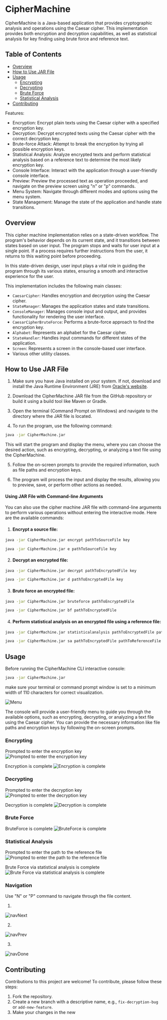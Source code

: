 # CipherMachine
CipherMachine is a Java-based application that provides cryptographic analysis and operations using the Caesar cipher. This implementation provides both encryption and decryption capabilities, as well as statistical analysis for key finding using brute force and reference text.

## Table of Contents
- [Overview](#overview)
- [How to Use JAR File](#how-to-use-jar-file)
- [Usage](#usage)
  - [Encrypting](#encrypting)
  - [Decrypting](#decrypting)
  - [Brute Force](#brute-force)
  - [Statistical Analysis](#statistical-analysis)
- [Contributing](#contributing)

Features:
- Encryption: Encrypt plain texts using the Caesar cipher with a specified encryption key.
- Decryption: Decrypt encrypted texts using the Caesar cipher with the correct decryption key.
- Brute-force Attack: Attempt to break the encryption by trying all possible encryption keys.
- Statistical Analysis: Analyze encrypted texts and perform statistical analysis based on a reference text to determine the most likely encryption key.
- Console Interface: Interact with the application through a user-friendly console interface.
- Preview: Preview the processed text as operation proceeded, and navigate on the preview screen using "n" or "p" commands.
- Menu System: Navigate through different modes and options using the menu system.
- State Management: Manage the state of the application and handle state transitions.


## Overview

This cipher machine implementation relies on a state-driven workflow. The program's behavior depends on its current state, and it transitions between states based on user input. The program stops and waits for user input at a single point. If a process requires further instructions from the user, it returns to this waiting point before proceeding.

In this state-driven design, user input plays a vital role in guiding the program through its various states, ensuring a smooth and interactive experience for the user.

This implementation includes the following main classes:

- `CaesarCipher`: Handles encryption and decryption using the Caesar cipher.
- `StateManager`: Manages the application states and state transitions.
- `ConsoleManager`: Manages console input and output, and provides functionality for rendering the user interface.
- `CaesarCipherBruteForce`: Performs a brute-force approach to find the encryption key.
- `Alphabet`: Represents an alphabet for the Caesar cipher.
- `StateHandler`: Handles input commands for different states of the application.
- `Screen`: Represents a screen in the console-based user interface.
- Various other utility classes.

## How to Use JAR File

1. Make sure you have Java installed on your system. If not, download and install the Java Runtime Environment (JRE) from [Oracle's website](https://www.oracle.com/java/technologies/downloads/#java17).

2. Download the CipherMachine JAR file from the GitHub repository or build it using a build tool like Maven or Gradle.

3. Open the terminal (Command Prompt on Windows) and navigate to the directory where the JAR file is located.

4. To run the program, use the following command:

```bash
java -jar CipherMachine.jar
```

This will start the program and display the menu, where you can choose the desired action, such as encrypting, decrypting, or analyzing a text file using the CipherMachine.

5. Follow the on-screen prompts to provide the required information, such as file paths and encryption keys.

6. The program will process the input and display the results, allowing you to preview, save, or perform other actions as needed.


#### Using JAR File with Command-line Arguments

You can also use the  cipher machine JAR file with command-line arguments to perform various operations without entering the interactive mode. Here are the available commands:

1. #### Encrypt a source file:

```bash
java -jar CipherMachine.jar encrypt pathToSourceFile key
```
```bash
java -jar CipherMachine.jar e pathToSourceFile key
```

2. #### Decrypt an encrypted file:

```bash
java -jar CipherMachine.jar decrypt pathToEncryptedFile key
```
```bash
java -jar CipherMachine.jar d pathToEncryptedFile key
```

3. #### Brute force an encrypted file:

```bash
java -jar CipherMachine.jar bruteforce pathToEncryptedFile
```
```bash
java -jar CipherMachine.jar bf pathToEncryptedFile
```

4. #### Perform statistical analysis on an encrypted file using a reference file:

```bash
java -jar CipherMachine.jar statisticalanalysis pathToEncryptedFile pathToReferenceFile
```
```bash
java -jar CipherMachine.jar sa pathToEncryptedFile pathToReferenceFile
```

## Usage

Before running the CipherMachine CLI interactive console:

```bash
java -jar CipherMachine.jar
```

make sure your terminal or command prompt window is set to a minimum width of 110 characters for correct visualization.

![Menu](https://github.com/aleos-dev/CipherMachine/blob/main/resources/png/menu.png)

The console will provide a user-friendly menu to guide you through the available options, such as encrypting, decrypting, or analyzing a text file using the Caesar cipher. You can provide the necessary information like file paths and encryption keys by following the on-screen prompts.

### Encrypting

Prompted to enter the encryption key
![Prompted to enter the encryption key](https://github.com/aleos-dev/CipherMachine/blob/33d0f90103682b5db61973949ec5176ea8449051/resources/png/encryptKey.png)

Encryption is complete
![Encryption is complete](https://github.com/aleos-dev/CipherMachine/blob/33d0f90103682b5db61973949ec5176ea8449051/resources/png/encryptDone.png)

### Decrypting

Prompted to enter the decryption key
![Prompted to enter the decryption key](https://github.com/aleos-dev/CipherMachine/blob/33d0f90103682b5db61973949ec5176ea8449051/resources/png/dectyptKey.png)

Decryption is complete
![Decryption is complete](https://github.com/aleos-dev/CipherMachine/blob/33d0f90103682b5db61973949ec5176ea8449051/resources/png/decryptDone.png)

### Brute Force

BruteForce is complete
![BruteForce is complete](https://github.com/aleos-dev/CipherMachine/blob/33d0f90103682b5db61973949ec5176ea8449051/resources/png/bruteForceDone.png)

### Statistical Analysis

Prompted to enter the path to the reference file
![Prompted to enter the path to the reference file](https://github.com/aleos-dev/CipherMachine/blob/33d0f90103682b5db61973949ec5176ea8449051/resources/png/statAnRefPath.png)

Brute Force via statistical analysis is complete
![Brute Force via statistical analysis is complete](https://github.com/aleos-dev/CipherMachine/blob/33d0f90103682b5db61973949ec5176ea8449051/resources/png/statAnDone.png)

### Navigation

Use "N" or "P" command to navigate through the file content.

1.
![navNext](https://github.com/aleos-dev/CipherMachine/blob/33d0f90103682b5db61973949ec5176ea8449051/resources/png/navNext.png)

2.
![navPrev](https://github.com/aleos-dev/CipherMachine/blob/33d0f90103682b5db61973949ec5176ea8449051/resources/png/navPrev.png)

3.
![navDone](https://github.com/aleos-dev/CipherMachine/blob/33d0f90103682b5db61973949ec5176ea8449051/resources/png/navDone.png)

## Contributing

Contributions to this project are welcome! To contribute, please follow these steps:

1. Fork the repository.
2. Create a new branch with a descriptive name, e.g., `fix-decryption-bug` or `add-new-feature`.
3. Make your changes in the new
